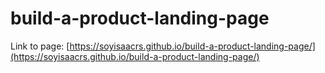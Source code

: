 # build-a-product-landing-page

Link to page: [https://soyisaacrs.github.io/build-a-product-landing-page/](https://soyisaacrs.github.io/build-a-product-landing-page/)
